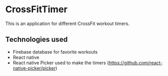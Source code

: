 # CrossFitTimer

This is an application for different CrossFit workout timers.

## Technologies used

- Firebase database for favorite workouts
- React native
- React native Picker used to make the timers (https://github.com/react-native-picker/picker)
